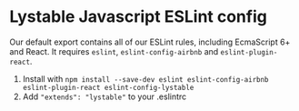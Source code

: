 Lystable Javascript ESLint config
=================================

Our default export contains all of our ESLint rules, including EcmaScript 6+ and
React. It requires `eslint`, `eslint-config-airbnb` and `eslint-plugin-react`.

1. Install with `npm install --save-dev eslint eslint-config-airbnb eslint-plugin-react eslint-config-lystable` 
2. Add `"extends": "lystable"` to your .eslintrc
